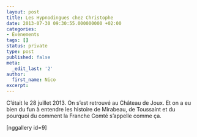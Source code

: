```yaml
---
layout: post
title: Les Hypnodingues chez Christophe
date: 2013-07-30 09:30:55.000000000 +02:00
categories:
- Évènements
tags: []
status: private
type: post
published: false
meta:
  _edit_last: '2'
author:
  first_name: Nico
excerpt:
---
```

<p>C’était le 28 juillet 2013. On s’est retrouvé au Château de Joux. Et on a eu bien du fun à entendre les histoire de Mirabeau, de Toussaint et du pourquoi du comment la Franche Comté s’appelle comme ça.</p>
<p>[nggallery id=9]<a href="http://hypnodingues.org/wp-admin/post-new.php#visibility"><br />
</a></p>
